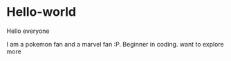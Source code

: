 # Hello-world

Hello everyone

I am a pokemon fan and a marvel fan :P. Beginner in coding. 
want to explore more
